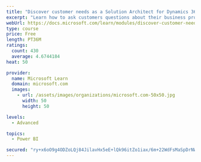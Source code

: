 ```yaml
---
title: "Discover customer needs as a Solution Architect for Dynamics 365 and Power Platform"
excerpt: "Learn how to ask customers questions about their business processes and feature requirements to create a viable solution."
webUrl: https://docs.microsoft.com/learn/modules/discover-customer-needs/
type: course
price: Free
length: PT36M
ratings:
  count: 430
  average: 4.6744184
heat: 50

provider:
  name: Microsoft Learn
  domain: microsoft.com
  images:
    - url: /assets/images/organizations/microsoft.com-50x50.jpg
      width: 50
      height: 50

levels:
  - Advanced

topics:
  - Power BI

secured: "ry+x6oO9g4ODZoLQj84JilavHx5eE+lQk96itZo1iax/6m+22WdFsMaSpDrNWo6PEWI/yFkGlXoGowoGMIwFB2dfx/pg9kdHUuy1NjESqH0Bc4DHF3apBhmpYZj/apYrSijojhIKcZ0d5VL37vRZhfb5QvzKuymdhQpLRJyYqdS2P00Tnew13+QjQrF/siq5+RZS85oo25G1HrRir+gBaD2RmqSVAO9iF0xhoPpw3M/xUurdrdALerWQOoV1ujRI07p+b93i+pBMg95MzDUbNjawQ5+7o3PKYc17LX/ssDFq9QFymFJ0D4YhzsPB8CC9IgFhTyjksT55iPqt/xQIkydV4/Yy/Lqq2eb2oHBhxgqMZzsLXZiv8LxhdXWBTiy/Ii/1tsM8tUhrTQ9sMPLiJn+K9El+dAjYMKLVacCqm6Q=;qInXXlsUvSBwS9mmK1ZsnQ=="
---
```


